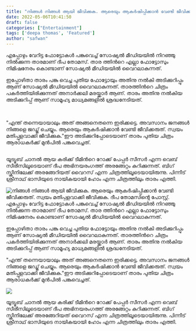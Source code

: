```yaml
---
title: "നിങ്ങൾ നിങ്ങൾ ആയി ജീവിക്കുക. ആരെയും ആകർഷിപ്പിക്കാൻ വേണ്ടി ജീവിക്കരുത്. സ്വയം മതിപ്പുളവാക്കി ജീവിക്കുക. ദീപ തോമസിൻ്റെ പോസ്റ്റ്."
date: 2022-05-06T10:41:50
draft: false
categories: ["Entertainment"]
tags: ['deepa thomas', 'Featured']
author: "safwan"
---
```


<!-- wp:paragraph -->
<p>എപ്പോഴും വേറിട്ട ഫോട്ടോകൾ പങ്കുവെച്ച് സോഷ്യൽ മീഡിയയിൽ നിറഞ്ഞു നിൽക്കുന്ന താരമാണ് ദീപ തോമസ്. താര ത്തിൻറെ എല്ലാ ഫോട്ടോസും നിമിഷനേരം കൊണ്ടാണ് സോഷ്യൽ മീഡിയയിൽ വൈറലാകുന്നത്.</p>
<!-- /wp:paragraph -->

<!-- wp:paragraph -->
<p> ഇപ്പോഴിതാ താരം പങ്കു വെച്ച പുതിയ ഫോട്ടോയും അതിനു നൽകി അടിക്കുറിപ്പും ആണ് സോഷ്യൽ മീഡിയയിൽ വൈറലാകുന്നത്. താരത്തിൻറെ ചിത്രം പകർത്തിയിരിക്കുന്നത് അനാർക്കലി മരയ്ക്കാർ ആണ്. താരം അതിനു നൽകിയ അടിക്കുറിപ്പ് ആണ് സാമൂഹ്യ മാധ്യമങ്ങളിൽ ശ്രദ്ധനേടിയത്.</p>
<!-- /wp:paragraph -->

<!-- wp:image {"id":333113,"sizeSlug":"large"} -->
<figure class="wp-block-image size-large"><img src="https://cdn.boolokam.com/articles/2022/05/images-22.jpeg" alt="" class="wp-image-333113"/></figure>
<!-- /wp:image -->

<!-- wp:paragraph -->
<p><br />"എന്ത് തന്നെയായാലും അത് അങ്ങനെതന്നെ ഇരിക്കട്ടെ. അവസാനം ജനങ്ങൾ നിങ്ങളെ ജഡ്ജ് ചെയ്യും. ആരെയും ആകർഷിക്കാൻ വേണ്ടി ജീവിക്കരുത്. സ്വയം മതിപ്പുളവാക്കി ജീവിക്കുക."ഈ അടിക്കുറിപ്പോടെയാണ് താരം പുതിയ ചിത്രം ആരാധകർക്ക് മുൻപിൽ പങ്കുവെച്ചത്.</p>
<!-- /wp:paragraph -->

<!-- wp:image {"id":333115,"sizeSlug":"large"} -->
<figure class="wp-block-image size-large"><img src="https://cdn.boolokam.com/articles/2022/05/279894932_400788224987273_6885265080577236862_n-891x1024.jpg" alt="" class="wp-image-333115"/></figure>
<!-- /wp:image -->

<!-- wp:paragraph -->
<p>യൂട്യൂബ് ചാനൽ ആയ കരിക്ക് ടീമിൻറെ റോക്ക് പേപ്പർ സീസർ എന്ന വെബ് സീരീസിലൂടെയാണ് ദീപ അഭിനയരംഗത്ത് അരങ്ങേറ്റം കുറിക്കുന്നത്. ബിഗ് സ്ക്രീനിലേക്ക് അരങ്ങേറിയത് വൈറസ് എന്ന ചിത്രത്തിലൂടെയായിരുന്നു. പിന്നീട്  ശ്രീനാഥ് ഭാസിയുടെ നായികയായി ഹോം എന്ന ചിത്രത്തിലും താരം എത്തി.</p>
<!-- /wp:paragraph -->


![നിങ്ങൾ നിങ്ങൾ ആയി ജീവിക്കുക. ആരെയും ആകർഷിപ്പിക്കാൻ വേണ്ടി ജീവിക്കരുത്. സ്വയം മതിപ്പുളവാക്കി ജീവിക്കുക. ദീപ തോമസിൻ്റെ പോസ്റ്റ്.](https://cdn.boolokam.com/articles/2022/05/images-22.jpeg)എപ്പോഴും വേറിട്ട ഫോട്ടോകൾ പങ്കുവെച്ച് സോഷ്യൽ മീഡിയയിൽ നിറഞ്ഞു നിൽക്കുന്ന താരമാണ് ദീപ തോമസ്. താര ത്തിൻറെ എല്ലാ ഫോട്ടോസും നിമിഷനേരം കൊണ്ടാണ് സോഷ്യൽ മീഡിയയിൽ വൈറലാകുന്നത്.

ഇപ്പോഴിതാ താരം പങ്കു വെച്ച പുതിയ ഫോട്ടോയും അതിനു നൽകി അടിക്കുറിപ്പും ആണ് സോഷ്യൽ മീഡിയയിൽ വൈറലാകുന്നത്. താരത്തിൻറെ ചിത്രം പകർത്തിയിരിക്കുന്നത് അനാർക്കലി മരയ്ക്കാർ ആണ്. താരം അതിനു നൽകിയ അടിക്കുറിപ്പ് ആണ് സാമൂഹ്യ മാധ്യമങ്ങളിൽ ശ്രദ്ധനേടിയത്.

  
"എന്ത് തന്നെയായാലും അത് അങ്ങനെതന്നെ ഇരിക്കട്ടെ. അവസാനം ജനങ്ങൾ നിങ്ങളെ ജഡ്ജ് ചെയ്യും. ആരെയും ആകർഷിക്കാൻ വേണ്ടി ജീവിക്കരുത്. സ്വയം മതിപ്പുളവാക്കി ജീവിക്കുക."ഈ അടിക്കുറിപ്പോടെയാണ് താരം പുതിയ ചിത്രം ആരാധകർക്ക് മുൻപിൽ പങ്കുവെച്ചത്.

![](https://cdn.boolokam.com/articles/2022/05/279894932_400788224987273_6885265080577236862_n-891x1024.jpg)

യൂട്യൂബ് ചാനൽ ആയ കരിക്ക് ടീമിൻറെ റോക്ക് പേപ്പർ സീസർ എന്ന വെബ് സീരീസിലൂടെയാണ് ദീപ അഭിനയരംഗത്ത് അരങ്ങേറ്റം കുറിക്കുന്നത്. ബിഗ് സ്ക്രീനിലേക്ക് അരങ്ങേറിയത് വൈറസ് എന്ന ചിത്രത്തിലൂടെയായിരുന്നു. പിന്നീട് ശ്രീനാഥ് ഭാസിയുടെ നായികയായി ഹോം എന്ന ചിത്രത്തിലും താരം എത്തി.
